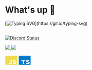 # What's up 👋
[![Typing SVG](https://readme-typing-svg.herokuapp.com?color=ba60ff&lines=My+Profile.)](https://git.io/typing-svg)
<p align="400">
    <br>
  <a href="https://discord.com/users/441932495693414410" target="_blank">
    <img height="300" src="https://lanyard.cnrad.dev/api/441932495693414410?bg=151515&borderRadius=5px" alt="Discord Status"/>
    </a>
<div>
  <a href="https://github.com/levispires">
  <img height="180em" src="https://github-readme-stats.vercel.app/api?username=KissShotAcerolaOrionHeartUnder&show_icons=true&theme=dracula&include_all_commits=true&count_private=true"/>
  <img height="180em" src="https://github-readme-stats.vercel.app/api/top-langs/?username=KissShotAcerolaOrionHeartUnder&layout=compact&langs_count=16&theme=dracula"/>
</div>
  
<div style="display: inline_block"><br>
  <img align="center" alt="js" height="30" width="40" src="https://raw.githubusercontent.com/devicons/devicon/master/icons/javascript/javascript-plain.svg">
  <img align="center" alt="ts" height="30" width="40" src="https://raw.githubusercontent.com/devicons/devicon/master/icons/typescript/typescript-plain.svg"> 
</div>
